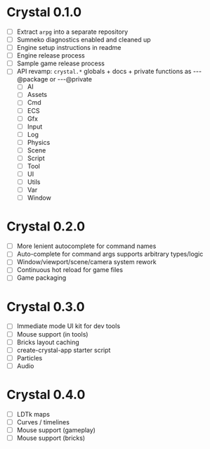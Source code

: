 # Crystal 0.1.0

- [ ] Extract `arpg` into a separate repository
- [ ] Sumneko diagnostics enabled and cleaned up
- [ ] Engine setup instructions in readme
- [ ] Engine release process
- [ ] Sample game release process
- [ ] API revamp: `crystal.*` globals + docs + private functions as ---@package or ---@private
  - [ ] AI
  - [ ] Assets
  - [ ] Cmd
  - [ ] ECS
  - [ ] Gfx
  - [ ] Input
  - [ ] Log
  - [ ] Physics
  - [ ] Scene
  - [ ] Script
  - [ ] Tool
  - [ ] UI
  - [ ] Utils
  - [ ] Var
  - [ ] Window

# Crystal 0.2.0

- [ ] More lenient autocomplete for command names
- [ ] Auto-complete for command args supports arbitrary types/logic
- [ ] Window/viewport/scene/camera system rework
- [ ] Continuous hot reload for game files
- [ ] Game packaging

# Crystal 0.3.0

- [ ] Immediate mode UI kit for dev tools
- [ ] Mouse support (in tools)
- [ ] Bricks layout caching
- [ ] create-crystal-app starter script
- [ ] Particles
- [ ] Audio

# Crystal 0.4.0

- [ ] LDTk maps
- [ ] Curves / timelines
- [ ] Mouse support (gameplay)
- [ ] Mouse support (bricks)
